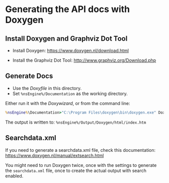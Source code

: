 # Generating the API docs with Doxygen

## Install Doxygen and Graphviz Dot Tool

* Install Doxygen: <https://www.doxygen.nl/download.html>

* Install the Graphviz Dot Tool: <http://www.graphviz.org/Download.php>

## Generate Docs

* Use the *Doxyfile* in this directory.
* Set `%nsEngine%/Documentation` as the working directory.

Either run it with the *Doxywizard*, or from the command line:

```cmd
%nsEngine%\Documentation>"C:\Program Files\doxygen\bin\doxygen.exe" Doxyfile
```

The output is written to: `%nsEngine%/Output/Doxygen/html/index.htm`

## Searchdata.xml

If you need to generate a searchdata.xml file, check this documentation:
<https://www.doxygen.nl/manual/extsearch.html>

You might need to run Doxygen twice, once with the settings to generate the `searchdata.xml` file, once to create the actual output with search enabled.

